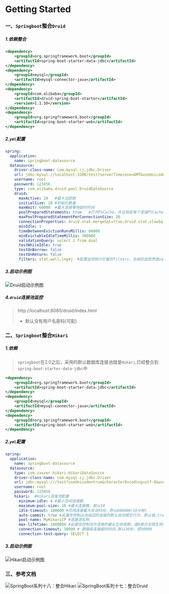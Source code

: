 # Getting Started


### 一、`Springboot`整合`Druid`
##### 1.依赖整合
```xml
<dependency>
    <groupId>org.springframework.boot</groupId>
    <artifactId>spring-boot-starter-data-jdbc</artifactId>
</dependency>
<dependency>
    <groupId>mysql</groupId>
    <artifactId>mysql-connector-java</artifactId>
</dependency>
<dependency>
    <groupId>com.alibaba</groupId>
    <artifactId>druid-spring-boot-starter</artifactId>
    <version>1.1.10</version>
</dependency>
<dependency>
    <groupId>org.springframework.boot</groupId>
    <artifactId>spring-boot-starter-web</artifactId>
</dependency>
```
##### 2.`yml`配置
```yml
spring:
  application:
    name: springboot-datasource
  datasource:
    driver-class-name: com.mysql.cj.jdbc.Driver
    url: jdbc:mysql://localhost:3306/test?serverTimezone=GMT&useUnicode=true&characterEncoding=utf-8&useSSL=true
    username: root
    password: 123456
    type: com.alibaba.druid.pool.DruidDataSource
    druid:
      maxActive: 20   #最大活跃数
      initialSize: 10 #初始化数量
      maxWait: 60000  #最大连接等待超时时间
      poolPreparedStatements: true   #打开PSCache，并且指定每个连接PSCache的大小
      maxPoolPreparedStatementPerConnectionSize: 20
      connectionProperties: druid.stat.mergeSql=true;druid.stat.slowSqlMillis=5000   #通过connectionProperties属性来打开mergeSql功能；慢SQL记录
      minIdle: 1
      timeBetweenEvictionRunsMillis: 60000
      minEvictableIdleTimeMillis: 300000
      validationQuery: select 1 from dual
      testWhileIdle: true
      testOnBorrow: false
      testOnReturn: false
      filters: stat,wall,log4j  #配置监控统计拦截的filters，去掉后监控界面sql将无法统计,'wall'用于防火墙

```
##### 3.启动示例图
![Druid启动示例图](https://ae01.alicdn.com/kf/H685fcb650259453c8af36dcd625f1a4cI.png)

##### 4.`druid`连接池监控
> http://localhost:8080/druid/index.html
> - 默认没有用户名密码(可配)


### 二、`Springboot`整合`Hikari`

##### 1.依赖
> `springboot`在2.0之后，采用的默认数据库连接池就是`Hikari`,已经整合到`spring-boot-starter-data-jdbc`中
```xml
<dependency>
    <groupId>org.springframework.boot</groupId>
    <artifactId>spring-boot-starter-data-jdbc</artifactId>
</dependency>
<dependency>
    <groupId>mysql</groupId>
    <artifactId>mysql-connector-java</artifactId>
</dependency>
<dependency>
    <groupId>org.springframework.boot</groupId>
    <artifactId>spring-boot-starter-web</artifactId>
</dependency>
```

##### 2.`yml`配置
```yml
spring:
  application:
    name: springboot-datasource
  datasource:
    type: com.zaxxer.hikari.HikariDataSource
    driver-class-name: com.mysql.cj.jdbc.Driver
    url: jdbc:mysql:///test?useUnicode=true&characterEncoding=utf-8&useSSL=false
    username: root
    password: 123456
    hikari:  #Hikari连接池配置
      minimum-idle: 4 #最小空闲连接数
      maximum-pool-size: 10 #最大连接数，默认10
      idle-timeout: 180000 #空闲连接最大存活时间，默认600000(10分钟)
      auto-commit: true #此属性控制从池返回的连接的默认自动提交行为，默认值:true
      pool-name: MyHikariCP #连接池名称
      max-lifetime: 1800000 #此属性控制池中连接的最长生命周期，值0表示无限生命周期，默认1800000即30分钟
      connection-timeout: 30000 # 数据库连接超时时间,默认30秒，即30000
      connection-test-query: SELECT 1
```

##### 3.启动示例图

![Hikari启动示例图](https://ae02.alicdn.com/kf/Hac5298d1a61844359a35d29191f8f403h.png)



### 三、参考文档
![SpringBoot系列十八：整合Hikari](https://blog.csdn.net/lizhiqiang1217/article/details/90573759)
![SpringBoot系列十七：整合Druid](https://blog.csdn.net/lizhiqiang1217/article/details/90573534)
